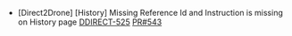 - [Direct2Drone] [History] Missing Reference Id and Instruction is missing on History page
[DDIRECT-525](https://dropin.atlassian.net/browse/DDIRECT-525)
[PR#543](https://github.com/dropininc/dropin-api-v2/pull/543)
